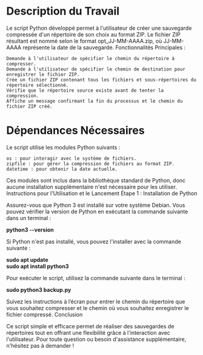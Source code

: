 # Description du Travail

Le script Python développé permet à l'utilisateur de créer une sauvegarde compressée d'un répertoire de son choix au format ZIP. Le fichier ZIP résultant est nommé selon le format opt_JJ-MM-AAAA.zip, où JJ-MM-AAAA représente la date de la sauvegarde.
Fonctionnalités Principales :

    Demande à l'utilisateur de spécifier le chemin du répertoire à compresser.
    Demande à l'utilisateur de spécifier le chemin de destination pour enregistrer le fichier ZIP.
    Crée un fichier ZIP contenant tous les fichiers et sous-répertoires du répertoire sélectionné.
    Vérifie que le répertoire source existe avant de tenter la compression.
    Affiche un message confirmant la fin du processus et le chemin du fichier ZIP créé.

# Dépendances Nécessaires

Le script utilise les modules Python suivants :

    os : pour interagir avec le système de fichiers.
    zipfile : pour gérer la compression de fichiers au format ZIP.
    datetime : pour obtenir la date actuelle.

Ces modules sont inclus dans la bibliothèque standard de Python, donc aucune installation supplémentaire n'est nécessaire pour les utiliser.
Instructions pour l'Utilisation et le Lancement
Étape 1 : Installation de Python

Assurez-vous que Python 3 est installé sur votre système Debian. Vous pouvez vérifier la version de Python en exécutant la commande suivante dans un terminal :

**python3 --version**

Si Python n'est pas installé, vous pouvez l'installer avec la commande suivante :

**sudo apt update  
sudo apt install python3**

Pour exécuter le script, utilisez la commande suivante dans le terminal :

**sudo python3 backup.py**

Suivez les instructions à l’écran pour entrer le chemin du répertoire que vous souhaitez compresser et le chemin où vous souhaitez enregistrer le fichier compressé.
Conclusion

Ce script simple et efficace permet de réaliser des sauvegardes de répertoires tout en offrant une flexibilité grâce à l'interaction avec l'utilisateur. Pour toute question ou besoin d'assistance supplémentaire, n'hésitez pas à demander !
